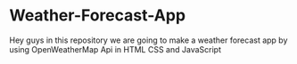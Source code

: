 # Weather-Forecast-App
Hey guys in this repository we are going to make a weather forecast app by using OpenWeatherMap Api in HTML CSS and JavaScript
